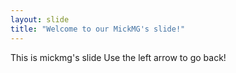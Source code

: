 ```yaml
---
layout: slide
title: "Welcome to our MickMG's slide!"
---
```

This is mickmg's slide
Use the left arrow to go back!